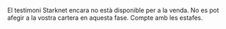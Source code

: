 El testimoni Starknet encara no està disponible per a la venda. No es pot afegir a la vostra cartera en aquesta fase. Compte amb les estafes.